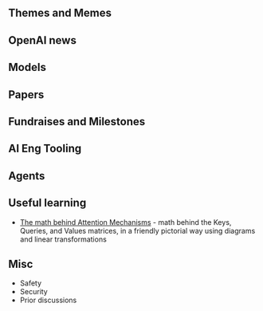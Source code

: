 ## Themes and Memes


## OpenAI news

## Models

## Papers

## Fundraises and Milestones

## AI Eng Tooling

## Agents


## Useful learning

- [The math behind Attention Mechanisms](https://www.youtube.com/watch?v=UPtG_38Oq8o) - math behind the Keys, Queries, and Values matrices, in a friendly pictorial way using diagrams and linear transformations

## Misc

- Safety
- Security
- Prior discussions

